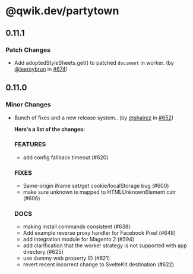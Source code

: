 # @qwik.dev/partytown

## 0.11.1

### Patch Changes

- Add adoptedStyleSheets.get() to patched `document` in worker. (by [@leeroybrun](https://github.com/leeroybrun) in [#674](https://github.com/QwikDev/partytown/pull/674))

## 0.11.0

### Minor Changes

- Bunch of fixes and a new release system.. (by [@shairez](https://github.com/shairez) in [#652](https://github.com/QwikDev/partytown/pull/652))

  **Here's a list of the changes:**

  ### FEATURES

  - add config fallback timeout (#620)

  ### FIXES

  - Same-origin iframe set/get cookie/localStorage bug (#600)
  - make sure unknown is mapped to HTMLUnknownElement cstr (#606)

  ### DOCS

  - making install commands consistent (#638)
  - Add example reverse proxy handler for Facebook Pixel (#648)
  - add integration module for Magento 2 (#594)
  - add clarification that the worker strategy is not supported with app directory (#625)
  - use dummy web property ID (#621)
  - revert recent incorrect change to SvelteKit destination (#622)
